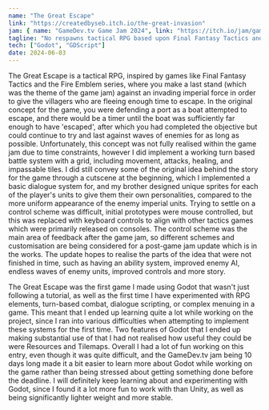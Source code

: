 ```yaml
---
name: "The Great Escape"
link: "https://createdbyseb.itch.io/the-great-invasion"
jam: { name: "GameDev.tv Game Jam 2024", link: "https://itch.io/jam/gamedevtv-jam-2024/rate/2749858" }
tagline: "No respawns tactical RPG based upon Final Fantasy Tactics and Fire Emblem where you stand against an invading empire to give villagers time to escape"
tech: ["Godot", "GDScript"]
date: 2024-06-03
---
```


The Great Escape is a tactical RPG, inspired by games like Final Fantasy Tactics and the Fire Emblem series, where you make a last stand (which was the theme of the game jam) against an invading imperial force in order to give the villagers who are fleeing enough time to escape. In the original concept for the game, you were defending a port as a boat attempted to escape, and there would be a timer until the boat was sufficiently far enough to have 'escaped', after which you had completed the objective but could continue to try and last against waves of enemies for as long as possible. Unfortunately, this concept was not fully realised within the game jam due to time constraints, however I did implement a working turn based battle system with a grid, including movement, attacks, healing, and impassable tiles. I did still convey some of the original idea behind the story for the game through a cutscene at the beginning, which I implemented a basic dialogue system for, and my brother designed unique sprites for each of the player's units to give them their own personalities, compared to the more uniform appearance of the enemy imperial units. Trying to settle on a control scheme was difficult, initial prototypes were mouse controlled, but this was replaced with keyboard controls to align with other tactics games which were primarily released on consoles. The control scheme was the main area of feedback after the game jam, so different schemes and customisation are being considered for a post-game jam update which is in the works. The update hopes to realise the parts of the idea that were not finished in time, such as having an ability system, improved enemy AI, endless waves of enemy units, improved controls and more story.

The Great Escape was the first game I made using Godot that wasn't just following a tutorial, as well as the first time I have experimented with RPG elements, turn-based combat, dialogue scripting, or complex menuing in a game. This meant that I ended up learning quite a lot while working on the project, since I ran into various difficulties when attempting to implement these systems for the first time. Two features of Godot that I ended up making substantial use of that I had not realised how useful they could be were Resources and Tilemaps. Overall I had a lot of fun working on this entry, even though it was quite difficult, and the GameDev.tv jam being 10 days long made it a bit easier to learn more about Godot while working on the game rather than being stressed about getting something done before the deadline. I will definitely keep learning about and experimenting with Godot, since I found it a lot more fun to work with than Unity, as well as being significantly lighter weight and more stable.
